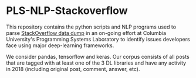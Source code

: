 # PLS-NLP-Stackoverflow
This repository contains the python scripts and NLP programs used to parse [StackOverflow data dump](https://archive.org/details/stackexchange) in an on-going effort at Columbia University's Programming Systems Laboratory to identify issues developers face using major deep-learning frameworks. 

We consider pandas, tensorflow and keras. Our corpus consists of all posts that are tagged with at least one of the 3 DL libraries and have any activity in 2018 (including original post, comment, answer, etc).



